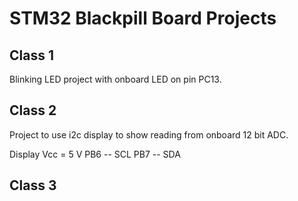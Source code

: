 # STM32 Blackpill Board Projects

## Class 1

Blinking LED project with onboard LED on pin PC13.

## Class 2

Project to use i2c display to show reading from onboard 12 bit ADC.

Display Vcc = 5 V
PB6 -- SCL
PB7 -- SDA


## Class 3